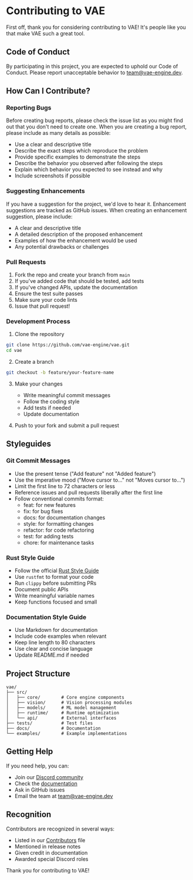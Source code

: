 # Contributing to VAE

First off, thank you for considering contributing to VAE! It's people like you that make VAE such a great tool.

## Code of Conduct

By participating in this project, you are expected to uphold our Code of Conduct. Please report unacceptable behavior to team@vae-engine.dev.

## How Can I Contribute?

### Reporting Bugs

Before creating bug reports, please check the issue list as you might find out that you don't need to create one. When you are creating a bug report, please include as many details as possible:

* Use a clear and descriptive title
* Describe the exact steps which reproduce the problem
* Provide specific examples to demonstrate the steps
* Describe the behavior you observed after following the steps
* Explain which behavior you expected to see instead and why
* Include screenshots if possible

### Suggesting Enhancements

If you have a suggestion for the project, we'd love to hear it. Enhancement suggestions are tracked as GitHub issues. When creating an enhancement suggestion, please include:

* A clear and descriptive title
* A detailed description of the proposed enhancement
* Examples of how the enhancement would be used
* Any potential drawbacks or challenges

### Pull Requests

1. Fork the repo and create your branch from `main`
2. If you've added code that should be tested, add tests
3. If you've changed APIs, update the documentation
4. Ensure the test suite passes
5. Make sure your code lints
6. Issue that pull request!

### Development Process

1. Clone the repository
```bash
git clone https://github.com/vae-engine/vae.git
cd vae
```

2. Create a branch
```bash
git checkout -b feature/your-feature-name
```

3. Make your changes
   - Write meaningful commit messages
   - Follow the coding style
   - Add tests if needed
   - Update documentation

4. Push to your fork and submit a pull request

## Styleguides

### Git Commit Messages

* Use the present tense ("Add feature" not "Added feature")
* Use the imperative mood ("Move cursor to..." not "Moves cursor to...")
* Limit the first line to 72 characters or less
* Reference issues and pull requests liberally after the first line
* Follow conventional commits format:
    * feat: for new features
    * fix: for bug fixes
    * docs: for documentation changes
    * style: for formatting changes
    * refactor: for code refactoring
    * test: for adding tests
    * chore: for maintenance tasks

### Rust Style Guide

* Follow the official [Rust Style Guide](https://rust-lang.github.io/api-guidelines/)
* Use `rustfmt` to format your code
* Run `clippy` before submitting PRs
* Document public APIs
* Write meaningful variable names
* Keep functions focused and small

### Documentation Style Guide

* Use Markdown for documentation
* Include code examples when relevant
* Keep line length to 80 characters
* Use clear and concise language
* Update README.md if needed

## Project Structure

```
vae/
├── src/
│   ├── core/        # Core engine components
│   ├── vision/      # Vision processing modules
│   ├── models/      # ML model management
│   ├── runtime/     # Runtime optimization
│   └── api/         # External interfaces
├── tests/           # Test files
├── docs/            # Documentation
└── examples/        # Example implementations
```

## Getting Help

If you need help, you can:
- Join our [Discord community](https://discord.gg/vae-engine)
- Check the [documentation](docs/)
- Ask in GitHub issues
- Email the team at team@vae-engine.dev

## Recognition

Contributors are recognized in several ways:
- Listed in our [Contributors](CONTRIBUTORS.md) file
- Mentioned in release notes
- Given credit in documentation
- Awarded special Discord roles

Thank you for contributing to VAE!

